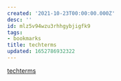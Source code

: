 ```yaml
---
created: '2021-10-23T00:00:00.000Z'
desc: ''
id: mlz5v94wzu3rhhgybjigfk9
tags:
- bookmarks
title: techterms
updated: 1652786932322
---
```

   
[techterms](https://techterms.com/)